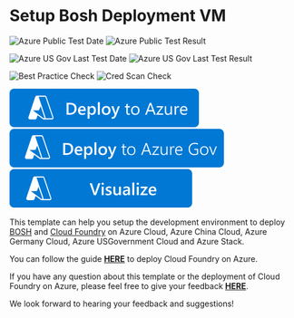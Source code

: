 # Setup Bosh Deployment VM

![Azure Public Test Date](https://azurequickstartsservice.blob.core.windows.net/badges/application-workloads/bosh/bosh-setup/PublicLastTestDate.svg)
![Azure Public Test Result](https://azurequickstartsservice.blob.core.windows.net/badges/application-workloads/bosh/bosh-setup/PublicDeployment.svg)

![Azure US Gov Last Test Date](https://azurequickstartsservice.blob.core.windows.net/badges/application-workloads/bosh/bosh-setup/FairfaxLastTestDate.svg)
![Azure US Gov Last Test Result](https://azurequickstartsservice.blob.core.windows.net/badges/application-workloads/bosh/bosh-setup/FairfaxDeployment.svg)

![Best Practice Check](https://azurequickstartsservice.blob.core.windows.net/badges/application-workloads/bosh/bosh-setup/BestPracticeResult.svg)
![Cred Scan Check](https://azurequickstartsservice.blob.core.windows.net/badges/application-workloads/bosh/bosh-setup/CredScanResult.svg)

[![Deploy To Azure](https://raw.githubusercontent.com/Azure/azure-quickstart-templates/master/1-CONTRIBUTION-GUIDE/images/deploytoazure.svg?sanitize=true)](https://portal.azure.com/#create/Microsoft.Template/uri/https%3A%2F%2Fraw.githubusercontent.com%2Fphuang07%2Fazure-quickstart-templates%2Fmaster%2Fapplication-workloads%2Fbosh%2Fbosh-setup%2Fazuredeploy.json)  [![Deploy To Azure US Gov](https://raw.githubusercontent.com/Azure/azure-quickstart-templates/master/1-CONTRIBUTION-GUIDE/images/deploytoazuregov.svg?sanitize=true)](https://portal.azure.us/#create/Microsoft.Template/uri/https%3A%2F%2Fraw.githubusercontent.com%2FAzure%2Fazure-quickstart-templates%2Fmaster%2Fapplication-workloads%2Fbosh%2Fbosh-setup%2Fazuredeploy.json)  [![Visualize](https://raw.githubusercontent.com/Azure/azure-quickstart-templates/master/1-CONTRIBUTION-GUIDE/images/visualizebutton.svg?sanitize=true)](http://armviz.io/#/?load=https%3A%2F%2Fraw.githubusercontent.com%2FAzure%2Fazure-quickstart-templates%2Fmaster%2Fapplication-workloads%2Fbosh%2Fbosh-setup%2Fazuredeploy.json)

This template can help you setup the development environment to deploy [BOSH](http://bosh.io/) and [Cloud Foundry](https://www.cloudfoundry.org/) on Azure Cloud, Azure China Cloud, Azure Germany Cloud, Azure USGovernment Cloud and Azure Stack.

You can follow the guide [**HERE**](https://github.com/cloudfoundry-incubator/bosh-azure-cpi-release/blob/master/docs/guidance.md) to deploy Cloud Foundry on Azure.

If you have any question about this template or the deployment of Cloud Foundry on Azure, please feel free to give your feedback [**HERE**](https://github.com/cloudfoundry-incubator/bosh-azure-cpi-release/issues).

We look forward to hearing your feedback and suggestions!
